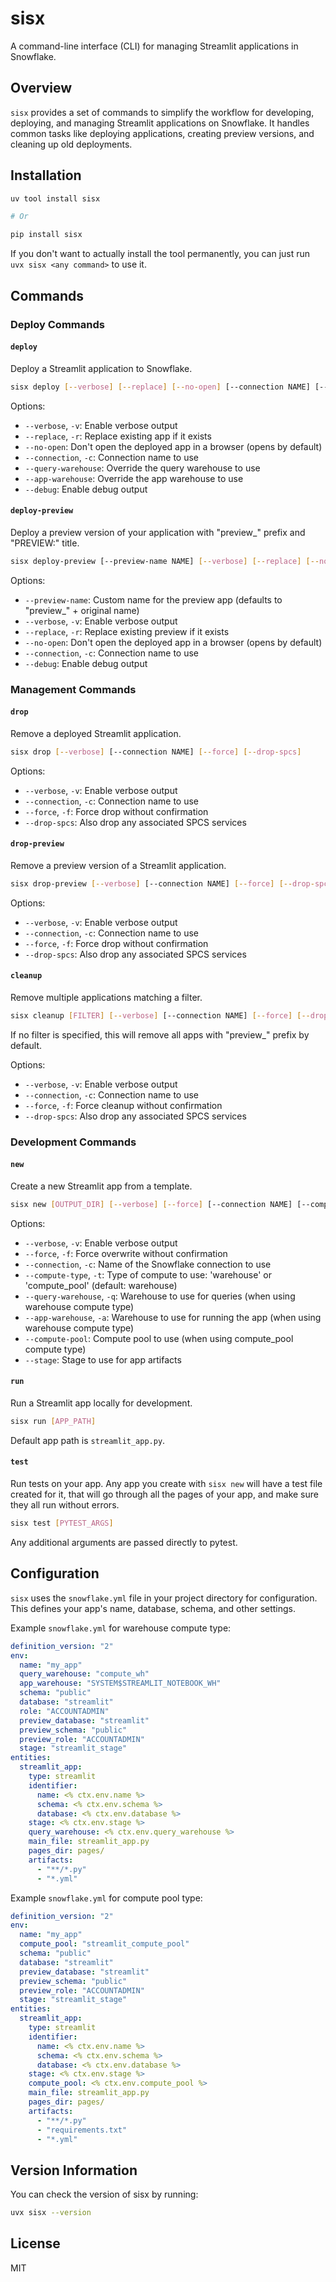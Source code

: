 # sisx

A command-line interface (CLI) for managing Streamlit applications in Snowflake.

## Overview

`sisx` provides a set of commands to simplify the workflow for developing, deploying, and managing Streamlit applications on Snowflake. It handles common tasks like deploying applications, creating preview versions, and cleaning up old deployments.

## Installation

```bash
uv tool install sisx

# Or

pip install sisx
```

If you don't want to actually install the tool permanently, you can just run `uvx sisx <any command>` to use it.

## Commands

### Deploy Commands

#### `deploy`

Deploy a Streamlit application to Snowflake.

```bash
sisx deploy [--verbose] [--replace] [--no-open] [--connection NAME] [--query-warehouse NAME] [--app-warehouse NAME] [--debug]
```

Options:
- `--verbose`, `-v`: Enable verbose output
- `--replace`, `-r`: Replace existing app if it exists
- `--no-open`: Don't open the deployed app in a browser (opens by default)
- `--connection`, `-c`: Connection name to use
- `--query-warehouse`: Override the query warehouse to use
- `--app-warehouse`: Override the app warehouse to use
- `--debug`: Enable debug output

#### `deploy-preview`

Deploy a preview version of your application with "preview_" prefix and "PREVIEW:" title.

```bash
sisx deploy-preview [--preview-name NAME] [--verbose] [--replace] [--no-open] [--connection NAME] [--debug]
```

Options:
- `--preview-name`: Custom name for the preview app (defaults to "preview_" + original name)
- `--verbose`, `-v`: Enable verbose output
- `--replace`, `-r`: Replace existing preview if it exists
- `--no-open`: Don't open the deployed app in a browser (opens by default)
- `--connection`, `-c`: Connection name to use
- `--debug`: Enable debug output

### Management Commands

#### `drop`

Remove a deployed Streamlit application.

```bash
sisx drop [--verbose] [--connection NAME] [--force] [--drop-spcs]
```

Options:
- `--verbose`, `-v`: Enable verbose output
- `--connection`, `-c`: Connection name to use
- `--force`, `-f`: Force drop without confirmation
- `--drop-spcs`: Also drop any associated SPCS services

#### `drop-preview`

Remove a preview version of a Streamlit application.

```bash
sisx drop-preview [--verbose] [--connection NAME] [--force] [--drop-spcs]
```

Options:
- `--verbose`, `-v`: Enable verbose output
- `--connection`, `-c`: Connection name to use
- `--force`, `-f`: Force drop without confirmation
- `--drop-spcs`: Also drop any associated SPCS services

#### `cleanup`

Remove multiple applications matching a filter.

```bash
sisx cleanup [FILTER] [--verbose] [--connection NAME] [--force] [--drop-spcs]
```

If no filter is specified, this will remove all apps with "preview_" prefix by default.

Options:
- `--verbose`, `-v`: Enable verbose output
- `--connection`, `-c`: Connection name to use
- `--force`, `-f`: Force cleanup without confirmation
- `--drop-spcs`: Also drop any associated SPCS services

### Development Commands

#### `new`

Create a new Streamlit app from a template.

```bash
sisx new [OUTPUT_DIR] [--verbose] [--force] [--connection NAME] [--compute-type TYPE] [--query-warehouse NAME] [--app-warehouse NAME] [--compute-pool NAME] [--stage NAME]
```

Options:
- `--verbose`, `-v`: Enable verbose output
- `--force`, `-f`: Force overwrite without confirmation
- `--connection`, `-c`: Name of the Snowflake connection to use
- `--compute-type`, `-t`: Type of compute to use: 'warehouse' or 'compute_pool' (default: warehouse)
- `--query-warehouse`, `-q`: Warehouse to use for queries (when using warehouse compute type)
- `--app-warehouse`, `-a`: Warehouse to use for running the app (when using warehouse compute type)
- `--compute-pool`: Compute pool to use (when using compute_pool compute type)
- `--stage`: Stage to use for app artifacts

#### `run`

Run a Streamlit app locally for development.

```bash
sisx run [APP_PATH]
```

Default app path is `streamlit_app.py`.

#### `test`

Run tests on your app. Any app you create with `sisx new` will have a test file created for it, that will go through all the pages of your app, and make sure they
all run without errors.

```bash
sisx test [PYTEST_ARGS]
```

Any additional arguments are passed directly to pytest.

## Configuration

`sisx` uses the `snowflake.yml` file in your project directory for configuration. This defines your app's name, database, schema, and other settings.

Example `snowflake.yml` for warehouse compute type:

```yaml
definition_version: "2"
env:
  name: "my_app"
  query_warehouse: "compute_wh"
  app_warehouse: "SYSTEM$STREAMLIT_NOTEBOOK_WH"
  schema: "public"
  database: "streamlit"
  role: "ACCOUNTADMIN"
  preview_database: "streamlit"
  preview_schema: "public"
  preview_role: "ACCOUNTADMIN"
  stage: "streamlit_stage"
entities:
  streamlit_app:
    type: streamlit
    identifier:
      name: <% ctx.env.name %>
      schema: <% ctx.env.schema %>
      database: <% ctx.env.database %>
    stage: <% ctx.env.stage %>
    query_warehouse: <% ctx.env.query_warehouse %>
    main_file: streamlit_app.py
    pages_dir: pages/
    artifacts:
      - "**/*.py"
      - "*.yml"
```

Example `snowflake.yml` for compute pool type:

```yaml
definition_version: "2"
env:
  name: "my_app"
  compute_pool: "streamlit_compute_pool"
  schema: "public"
  database: "streamlit"
  preview_database: "streamlit"
  preview_schema: "public"
  preview_role: "ACCOUNTADMIN"
  stage: "streamlit_stage"
entities:
  streamlit_app:
    type: streamlit
    identifier:
      name: <% ctx.env.name %>
      schema: <% ctx.env.schema %>
      database: <% ctx.env.database %>
    stage: <% ctx.env.stage %>
    compute_pool: <% ctx.env.compute_pool %>
    main_file: streamlit_app.py
    pages_dir: pages/
    artifacts:
      - "**/*.py"
      - "requirements.txt"
      - "*.yml"
```

## Version Information

You can check the version of sisx by running:

```bash
uvx sisx --version
```

## License

MIT
